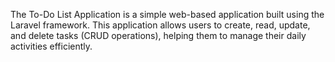 
The To-Do List Application is a simple web-based application built using the Laravel framework. This application allows users to create, read, update, and delete tasks (CRUD operations), helping them to manage their daily activities efficiently.
